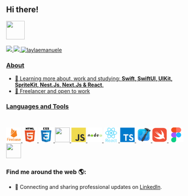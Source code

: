 

<!--
**LaylaEmanuele/LaylaEmanuele** is a ✨ _special_ ✨ repository because its `README.md` (this file) appears on your GitHub profile.

Here are some ideas to get you started:

- 🔭 I’m currently working on ...
- 🌱 I’m currently learning ...
- 👯 I’m looking to collaborate on ...
- 🤔 I’m looking for help with ...
- 💬 Ask me about ...
- 📫 How to reach me: ...
- 😄 Pronouns: ...
- ⚡ Fun fact: ...
-->

## Hi there! 
<img src="https://i.postimg.cc/t4Bg9mYd/girl-anime-hi.gif" width="50px" height = "50px"></h2>

 <div>
  <a href="https://github.com/LaylaEmanuele">
  <img height="180em" src="https://github-readme-stats.vercel.app/api?username=laylaemanuele&show_icons=true&theme=dracula&include_all_commits=true&count_private=true"/>
  <img height="180em" src="https://github-readme-stats.vercel.app/api/top-langs/?username=laylaemanuele&layout=compact&langs_count=7&theme=dracula"/>
   <img align="center" src="https://github-readme-streak-stats.herokuapp.com/?user=LaylaEmanuele" alt="laylaemanuele" />
</div>

### About

- 🌱 Learning more about, work and studying: **Swift, SwiftUI, UIKit, SpriteKit, Nest.Js, Next.Js & React**.
- 🤝 Freelancer and open to work

### Languages and Tools

<br/>

<p align="left">
 <a
    href="https://firebase.google.com/"
    target="_blank"
  >
    <img
      src="https://github.com/devicons/devicon/blob/master/icons/firebase/firebase-plain-wordmark.svg"
      width="40"
      height="40"
    />
  </a>
 <a
    href="https://www.w3.org/html/"
    target="_blank"
  >
    <img
      src="https://raw.githubusercontent.com/devicons/devicon/master/icons/html5/html5-original-wordmark.svg"
      width="40"
      height="40"
    />
  </a>
  <a
    href="https://www.w3schools.com/css/"
    target="_blank"
  >
    <img
      src="https://raw.githubusercontent.com/devicons/devicon/master/icons/css3/css3-original-wordmark.svg"
      width="40"
      height="40"
    />
  </a>
   <a
    href="https://www.postman.com/"
    target="_blank"
  >
    <img
      src="https://www.vectorlogo.zone/logos/getpostman/getpostman-icon.svg"
      width="40"
      height="40"
    />
  </a>
  <a
    href="https://developer.mozilla.org/en-US/docs/Web/JavaScript"
    target="_blank"
  >
    <img
      src="https://github.com/devicons/devicon/blob/master/icons/javascript/javascript-original.svg"
      width="40"
      height="40"
    />
  </a>
  <a href="https://nodejs.org" target="_blank">
    <img
      src="https://github.com/devicons/devicon/blob/master/icons/nodejs/nodejs-original-wordmark.svg"
      width="40"
      height="40"
    />
  </a>
 <!-- 
 <a href="https://www.postgresql.org" target="_blank">
    <img
      src="https://github.com/devicons/devicon/blob/master/icons/postgresql/postgresql-original-wordmark.svg"
      width="40"
      height="40"
    />
  </a>
 -->
  <a href="https://reactjs.org/" target="_blank">
    <img
      src="https://github.com/devicons/devicon/blob/master/icons/react/react-original-wordmark.svg"
      width="40"
      height="40"
    />
  </a>
  <a href="https://www.typescriptlang.org/" target="_blank">
     <img
      src="https://github.com/devicons/devicon/blob/master/icons/typescript/typescript-original.svg"
      width="40"
      height="40"
    />
  </a>
 <a href="https://developer.apple.com/xcode/" target="_blank">
     <img
      src="https://github.com/devicons/devicon/blob/master/icons/xcode/xcode-original.svg"
      width="40"
      height="40"
    />
  </a>
 <a href="https://swift.org/" target="_blank">
    <img
      src="https://github.com/devicons/devicon/blob/master/icons/swift/swift-original.svg"
      width="40"
      height="40"
    />
  </a>
  <a href="https://www.figma.com/" target="_blank">
    <img
      src="https://github.com/devicons/devicon/blob/master/icons/figma/figma-original.svg"
      width="40"
      height="40"
    />
  </a>
 <a href="https://git-scm.com/" target="_blank">
    <img
      src="https://www.vectorlogo.zone/logos/git-scm/git-scm-icon.svg"
      width="40"
      height="40"
    />
  </a>
</p>

### Find me around the web 🌎:

- 💼 Connecting and sharing professional updates on <a href="https://www.linkedin.com/in/layla-emanuele/">LinkedIn</a>.
<!-- - 📒 My <a href="">Portfolio</a> -->
